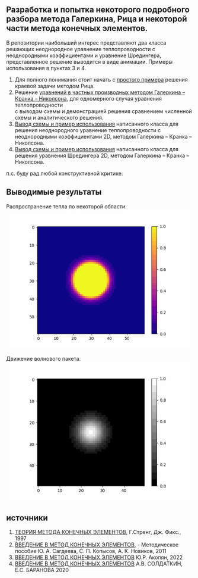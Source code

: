 ## Разработка и попытка некоторого подробного разбора метода Галеркина, Рица и некоторой части метода конечных элементов. 
В репозитории наибольший интерес представляют два класса решающих неоднородное уравнение теплопроводности с неоднородными коэффициентами и уравнение Шредингера, представленное решение выводится в виде анимации. Примеры использования в пунктах 3 и 4.  
1. Для полного понимания стоит начать с [простого примера](https://github.com/VladimirNikiforovv/Finite-element-method/blob/main/FEM_simple_case.ipynb "Решение краевой задачи") решения краевой задачи методом Рица.
2. Решение [уравнений в частных производных методом Галеркина – Кранка – Николсона](https://github.com/VladimirNikiforovv/Finite-element-method/blob/main/FEM_heat%20equation.ipynb " теплопроводность 1D"), для одномерного случая уравнения теплопроводности <br>  с выводом схемы и демонстрацией решения сравнением численной схемы и аналитического решения. 
3. [Вывод схемы и пример использования](https://github.com/VladimirNikiforovv/Finite-element-method/blob/main/FEM_2D_Heat_Equation_nonhomogen_alpha.ipynb " теплопроводность 2D") написанного класса для решения неоднородного уравнение теплопроводности с неоднородными коэффициентами 2D, методом Галеркина – Кранка – Николсона.
4. [Вывод схемы и пример использования](https://github.com/VladimirNikiforovv/Finite-element-method/blob/main/FEM_2D_Schrodinger_Equation.ipynb " Шредингер 2D") написанного класса для решения уравнения Шредингера 2D, методом Галеркина – Кранка – Николсона.

п.с. буду рад любой конструктивной критике.

## Выводимые результаты  ##

Распространение тепла по некоторой области.
<img src='heat_2d_gauss60.2.gif' width=500, heigth=500>


Движение волнового пакета.
<img src='psi_wave_packet.gif' width=500, heigth=500>

## источники  ##

1. [ТЕОРИЯ МЕТОДА КОНЕЧНЫХ ЭЛЕМЕНТОВ](https://pnu.edu.ru/media/filer_public/2013/04/10/6-15_streng_1977.pdf),  Г.Стренг, Дж. Фикс., 1997
2. [ВВЕДЕНИЕ В МЕТОД КОНЕЧНЫХ ЭЛЕМЕНТОВ](http://elibrary.udsu.ru/xmlui/bitstream/handle/123456789/6649/2011272930.pdf?sequence=1), - Методическое пособие Ю. А. Сагдеева, С. П. Копысов, А. К. Новиков, 2011
3. [ВВЕДЕНИЕ В МЕТОД КОНЕЧНЫХ ЭЛЕМЕНТОВ](https://science.rau.am/uploads/documents/1670407600.pdf)  Ю.Р. Акопян, 2022
4. [ВВЕДЕНИЕ В МЕТОД КОНЕЧНЫХ ЭЛЕМЕНТОВ](https://science.rau.am/uploads/documents/1670407600.pdf)  А.В. СОЛДАТКИН, Е.С. БАРАНОВА 2020

